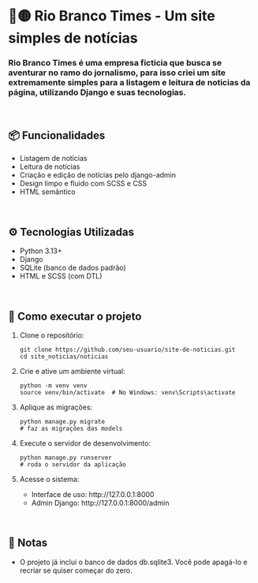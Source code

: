 <h1>📰🟡 Rio Branco Times - Um site simples de notícias</h1>

<h3>Rio Branco Times é uma empresa ficticia que busca se aventurar no ramo do jornalismo, para isso criei um site extremamente simples para a listagem e leitura de noticias da página, utilizando Django e suas tecnologias.</h3>
<br>

<h2>📦 Funcionalidades</h2>
<ul>
  <li>Listagem de notícias</li>
  <li>Leitura de notícias</li>
  <li>Criação e edição de notícias pelo django-admin</li>
  <li>Design limpo e fluido com SCSS e CSS</li>
  <li>HTML semântico</li>
</ul>

<br>
<h2>⚙️ Tecnologias Utilizadas</h2>
<ul>
  <li>Python 3.13+</li>
  <li>Django</li>
  <li>SQLite (banco de dados padrão)</li>
  <li>HTML e SCSS (com DTL)</li>
</ul>

<br>
<h2>🚀 Como executar o projeto</h2>
<ol>
  <li>Clone o repositório:</li>
  
    git clone https://github.com/seu-usuario/site-de-noticias.git
    cd site_noticias/noticias

  <li>Crie e ative um ambiente virtual:</li>

    python -m venv venv
    source venv/bin/activate  # No Windows: venv\Scripts\activate

  <li>Aplique as migrações:</li>

    python manage.py migrate
    # faz as migrações das models

  <li>Execute o servidor de desenvolvimento:</li>
  
    python manage.py runserver
    # roda o servidor da aplicação

  <li>Acesse o sistema:</li>
    <ul>
      <li>Interface de uso: http://127.0.0.1:8000</li>
      <li>Admin Django: http://127.0.0.1:8000/admin</li>
    </ul>
</ol>

<br>
<h2>📌 Notas</h2>
<ul>
  <li>O projeto já inclui o banco de dados db.sqlite3. Você pode apagá-lo e recriar se quiser começar do zero.</li>
</ul>

